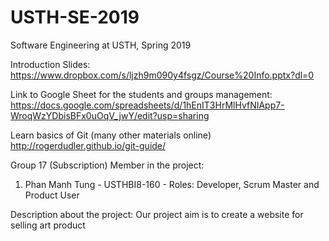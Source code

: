# USTH-SE-2019
<p>Software Engineering at USTH, Spring 2019</p>
<p>Introduction Slides:
<a href="https://www.dropbox.com/s/ljzh9m090y4fsgz/Course%20Info.pptx?dl=0" rel="nofollow">https://www.dropbox.com/s/ljzh9m090y4fsgz/Course%20Info.pptx?dl=0</a></p>
<p>Link to Google Sheet for the students and groups management:
<a href="https://docs.google.com/spreadsheets/d/1hEnIT3HrMlHvfNIApp7-WroqWzYDbisBFx0uOqV_jwY/edit?usp=sharing" rel="nofollow">https://docs.google.com/spreadsheets/d/1hEnIT3HrMlHvfNIApp7-WroqWzYDbisBFx0uOqV_jwY/edit?usp=sharing</a></p>
<p>Learn basics of Git (many other materials online)
<a href="http://rogerdudler.github.io/git-guide/" rel="nofollow">http://rogerdudler.github.io/git-guide/</a></p>
<p>Group 17 (Subscription)
Member in the project:</p>
<ol>
<li>Phan Manh Tung - USTHBI8-160 - Roles: Developer, Scrum Master and Product User</li>
</ol>
<p>Description about the project: Our project aim is to create a website for selling art product</p>
